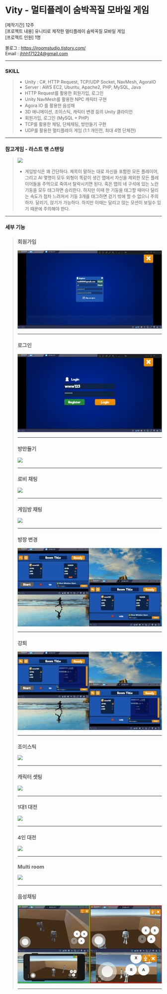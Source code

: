 # Vity - 멀티플레이 숨박꼭질 모바일 게임  

[제작기간] 12주     
[프로젝트 내용] 유니티로 제작한 멀티플레이 숨박꼭질 모바일 게임  
[프로젝트 인원] 1명    
 
블로그 : <https://jroomstudio.tistory.com/>    
Email : <jhhh171224@gmail.com>    
* * *
### SKILL  
  >  * Unity : C#, HTTP Request, TCP/UDP Socket, NavMesh, AgoraIO 
  >  * Server : AWS EC2, Ubuntu, Apache2, PHP, MySQL, Java 
  >  * HTTP Request를 활용한 회원가입, 로그인 
  >  * Unity NavMesh를 활용한 NPC 캐릭터 구현
  >  * Agora IO 를 활용한 음성채
  >  * 3D 애니메이션, 조이스틱, 캐릭터 변경 등의 Unity 클라이언
  >  * 회원가입, 로그인 (MySQL + PHP)
  >  * TCP를 활용한 채팅, 단체채팅, 방만들기 구현 
  >  * UDP를 활용한 멀티플레이 게임 (1:1 개인전, 최대 4명 단체전)
* * *
### 참고게임 - 라스트 맨 스탠딩
  > <img src="https://img.itch.zone/aW1hZ2UvMzc4MzQvMTY4NDU0LnBuZw==/original/FvWaiU.png"></img>
  >  * 게임방식은 꽤 간단하다. 제목이 말하는 대로 자신을 포함한 모든 플레이어, 그리고 AI 몇명이 모두 외형이 똑같이 생긴 맵에서 자신을 제외한 모든 플레이어들을 주먹으로 죽여서 탈락시키면 된다. 혹은 맵의 네 구석에 있는 노란 기둥을 모두 태그하면 승리한다. 하지만 이때 한 기둥을 태그할 때마다 달리는 속도가 점차 느려져서 기둥 3개를 태그하면 걷기 밖에 할 수 없으니 주의하자. 달리기, 앉기가 가능하다. 하지만 이때는 달리고 앉는 모션이 보일수 있기 때문에 주의해야 한다. 
* * *
### 세부 기능 
  > ### 회원가입 
  > <img src="./github_image/vity_register.gif"></img>
  > * * *
  > ### 로그인
  > <img src="./github_image/vity_login.gif"></img> 
  > * * *
  > ### 방만들기 
  > <img src="./github_image/vity_create_room.gif"></img>
  > * * *
  > ### 로비 채팅
  > <img src="./github_image/vity_lobby_chat.gif"></img>
  > * * *
  > ### 게임방 채팅 
  > <img src="./github_image/vity_room_chat.gif"></img>
  > * * *
  > ### 방장 변경 
  > <img src="./github_image/vity_owener_change.gif"></img>
  > * * *
  > ### 강퇴
  > <img src="./github_image/vity_kickoff.gif"></img>
  > * * *
  > ### 조이스틱
  > <img src="./github_image/vity_joystick.gif"></img>
  > * * *
  > ### 캐릭터 셋팅
  > <img src="./github_image/vity_character_set.gif"></img>
  > * * *
  > ### 1대1 대전 
  > <img src="./github_image/vity_1vs1.gif"></img>
  > * * *
  > ### 4인 대전
  > <img src="./github_image/vity_vs.gif"></img> 
  > * * *
  > ### Multi room
  > <img src="./github_image/vity_multi_room.gif"></img>
  > * * *
  > ### 음성채팅 
  > <img src="./github_image/vity_voice_chat.gif"></img>
  > * * *
